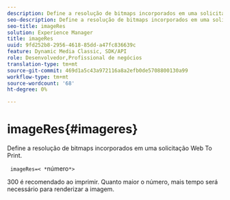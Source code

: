 ```yaml
---
description: Define a resolução de bitmaps incorporados em uma solicitação Web To Print.
seo-description: Define a resolução de bitmaps incorporados em uma solicitação Web To Print.
seo-title: imageRes
solution: Experience Manager
title: imageRes
uuid: 9fd252b8-2956-4618-85dd-a47fc836639c
feature: Dynamic Media Classic, SDK/API
role: Desenvolvedor,Profissional de negócios
translation-type: tm+mt
source-git-commit: 469d1a5c43a972116a8a2efb0de5708800130a99
workflow-type: tm+mt
source-wordcount: '68'
ht-degree: 0%

---
```



# imageRes{#imageres}

Define a resolução de bitmaps incorporados em uma solicitação Web To Print.

` imageRes=< *`número`*>`

300 é recomendado ao imprimir. Quanto maior o número, mais tempo será necessário para renderizar a imagem.
